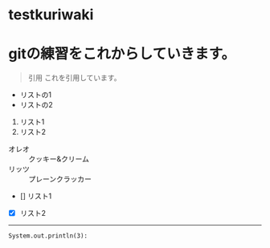 # testkuriwaki
# gitの練習をこれからしていきます。

> 引用
  これを引用しています。

* リストの1
* リストの2

1. リスト1
2. リスト2

<dl>
  <dt>オレオ</dt>
  <dd>クッキー&クリーム</dd>
  <dt>リッツ</dt>
  <dd>プレーンクラッカー</dd>
</dl>

- [] リスト1
- [x] リスト2

* * *

`System.out.println(3):`
